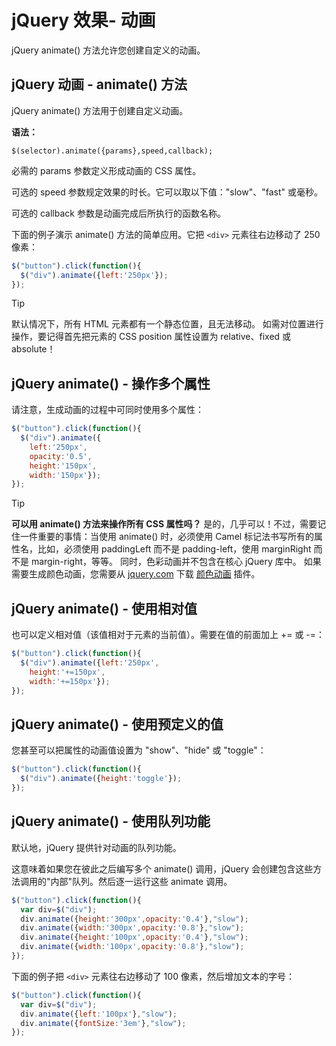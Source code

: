 # jQuery 效果- 动画

jQuery animate() 方法允许您创建自定义的动画。

## jQuery 动画 - animate() 方法

jQuery animate() 方法用于创建自定义动画。

**语法：**

```
$(selector).animate({params},speed,callback);
```

必需的 params 参数定义形成动画的 CSS 属性。

可选的 speed 参数规定效果的时长。它可以取以下值："slow"、"fast" 或毫秒。

可选的 callback 参数是动画完成后所执行的函数名称。

下面的例子演示 animate() 方法的简单应用。它把 `<div>` 元素往右边移动了 250 像素：

<!--sec data-title="实例" data-filename="jquery_animation1" ces-->
```javascript
$("button").click(function(){
  $("div").animate({left:'250px'});
});
```
<!--endsec-->

> [!TIP]
> 默认情况下，所有 HTML 元素都有一个静态位置，且无法移动。
> 如需对位置进行操作，要记得首先把元素的 CSS position 属性设置为 relative、fixed 或 absolute！

## jQuery animate() - 操作多个属性

请注意，生成动画的过程中可同时使用多个属性：

<!--sec data-title="实例" data-filename="jquery_animation1_multicss" ces-->
```javascript
$("button").click(function(){
  $("div").animate({
    left:'250px',
    opacity:'0.5',
    height:'150px',
    width:'150px'});
});
```
<!--endsec-->

> [!TIP]
> **可以用 animate() 方法来操作所有 CSS 属性吗？**
> 是的，几乎可以！不过，需要记住一件重要的事情：当使用 animate() 时，必须使用 Camel 标记法书写所有的属性名，比如，必须使用 paddingLeft 而不是 padding-left，使用 marginRight 而不是 margin-right，等等。
> 同时，色彩动画并不包含在核心 jQuery 库中。
> 如果需要生成颜色动画，您需要从 <a target="_blank" href="http://jquery.com/download/">jquery.com</a> 下载 <a target="_blank" href="http://plugins.jquery.com/color/">颜色动画</a> 插件。

## jQuery animate() - 使用相对值

也可以定义相对值（该值相对于元素的当前值）。需要在值的前面加上 += 或 -=：

<!--sec data-title="实例" data-filename="jquery_animation1_relative" ces-->
```javascript
$("button").click(function(){
  $("div").animate({left:'250px',
    height:'+=150px',
    width:'+=150px'});
});
```
<!--endsec-->

## jQuery animate() - 使用预定义的值

您甚至可以把属性的动画值设置为 "show"、"hide" 或 "toggle"：

<!--sec data-title="实例" data-filename="jquery_animation1_toggle" ces-->
```javascript
$("button").click(function(){
  $("div").animate({height:'toggle'});
});
```
<!--endsec-->

## jQuery animate() - 使用队列功能

默认地，jQuery 提供针对动画的队列功能。

这意味着如果您在彼此之后编写多个 animate() 调用，jQuery 会创建包含这些方法调用的"内部"队列。然后逐一运行这些 animate 调用。

<!--sec data-title="实例" data-filename="jquery_animation" ces-->
```javascript
$("button").click(function(){
  var div=$("div");
  div.animate({height:'300px',opacity:'0.4'},"slow");
  div.animate({width:'300px',opacity:'0.8'},"slow");
  div.animate({height:'100px',opacity:'0.4'},"slow");
  div.animate({width:'100px',opacity:'0.8'},"slow");
});
```
<!--endsec-->

下面的例子把 `<div>` 元素往右边移动了 100 像素，然后增加文本的字号：

<!--sec data-title="实例" data-filename="jquery_animation2" ces-->
```javascript
$("button").click(function(){
  var div=$("div");
  div.animate({left:'100px'},"slow");
  div.animate({fontSize:'3em'},"slow");
});
```
<!--endsec-->

